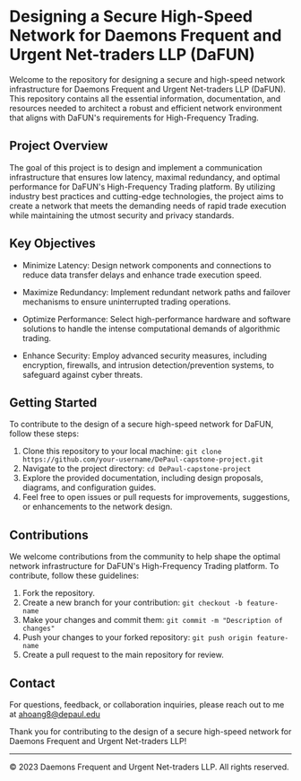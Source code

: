 # Designing a Secure High-Speed Network for Daemons Frequent and Urgent Net-traders LLP (DaFUN)

Welcome to the repository for designing a secure and high-speed network infrastructure for Daemons Frequent and Urgent Net-traders LLP (DaFUN). This repository contains all the essential information, documentation, and resources needed to architect a robust and efficient network environment that aligns with DaFUN's requirements for High-Frequency Trading.

## Project Overview

The goal of this project is to design and implement a communication infrastructure that ensures low latency, maximal redundancy, and optimal performance for DaFUN's High-Frequency Trading platform. By utilizing industry best practices and cutting-edge technologies, the project aims to create a network that meets the demanding needs of rapid trade execution while maintaining the utmost security and privacy standards.

## Key Objectives

- Minimize Latency: Design network components and connections to reduce data transfer delays and enhance trade execution speed.

- Maximize Redundancy: Implement redundant network paths and failover mechanisms to ensure uninterrupted trading operations.

- Optimize Performance: Select high-performance hardware and software solutions to handle the intense computational demands of algorithmic trading.

- Enhance Security: Employ advanced security measures, including encryption, firewalls, and intrusion detection/prevention systems, to safeguard against cyber threats.

## Getting Started

To contribute to the design of a secure high-speed network for DaFUN, follow these steps:

1. Clone this repository to your local machine: `git clone https://github.com/your-username/DePaul-capstone-project.git`
2. Navigate to the project directory: `cd DePaul-capstone-project`
3. Explore the provided documentation, including design proposals, diagrams, and configuration guides.
4. Feel free to open issues or pull requests for improvements, suggestions, or enhancements to the network design.

## Contributions

We welcome contributions from the community to help shape the optimal network infrastructure for DaFUN's High-Frequency Trading platform. To contribute, follow these guidelines:

1. Fork the repository.
2. Create a new branch for your contribution: `git checkout -b feature-name`
3. Make your changes and commit them: `git commit -m "Description of changes"`
4. Push your changes to your forked repository: `git push origin feature-name`
5. Create a pull request to the main repository for review.

## Contact

For questions, feedback, or collaboration inquiries, please reach out to me at ahoang8@depaul.edu

Thank you for contributing to the design of a secure high-speed network for Daemons Frequent and Urgent Net-traders LLP!

---
© 2023 Daemons Frequent and Urgent Net-traders LLP. All rights reserved.

